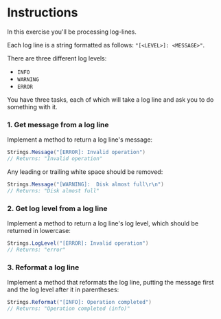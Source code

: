 # Instructions

In this exercise you'll be processing log-lines.

Each log line is a string formatted as follows: `"[<LEVEL>]: <MESSAGE>"`.

There are three different log levels:

- `INFO`
- `WARNING`
- `ERROR`

You have three tasks, each of which will take a log line and ask you to do something with it.

### 1. Get message from a log line

Implement a method to return a log line's message:

```csharp
Strings.Message("[ERROR]: Invalid operation")
// Returns: "Invalid operation"
```

Any leading or trailing white space should be removed:

```csharp
Strings.Message("[WARNING]:  Disk almost full\r\n")
// Returns: "Disk almost full"
```

### 2. Get log level from a log line

Implement a method to return a log line's log level, which should be returned in lowercase:

```csharp
Strings.LogLevel("[ERROR]: Invalid operation")
// Returns: "error"
```

### 3. Reformat a log line

Implement a method that reformats the log line, putting the message first and the log level after it in parentheses:

```csharp
Strings.Reformat("[INFO]: Operation completed")
// Returns: "Operation completed (info)"
```
